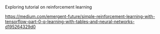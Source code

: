 Exploring tutorial on reinforcement learning

https://medium.com/emergent-future/simple-reinforcement-learning-with-tensorflow-part-0-q-learning-with-tables-and-neural-networks-d195264329d0